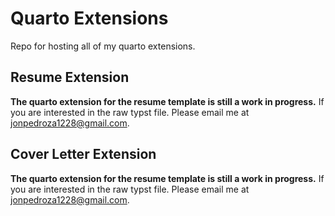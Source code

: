 # Quarto Extensions

Repo for hosting all of my quarto extensions.

## Resume Extension

**The quarto extension for the resume template is still a work in progress.** If you are interested in the raw typst file. Please email me at jonpedroza1228@gmail.com.

## Cover Letter Extension

**The quarto extension for the resume template is still a work in progress.** If you are interested in the raw typst file. Please email me at jonpedroza1228@gmail.com.